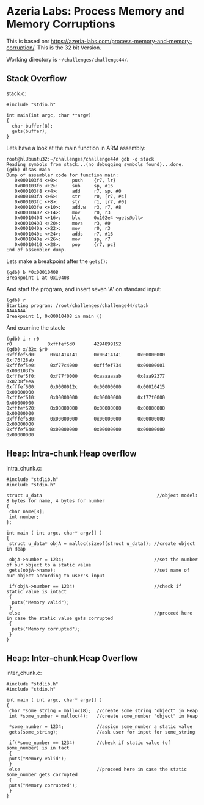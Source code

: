# Azeria Labs: Process Memory and Memory Corruptions

This is based on: https://azeria-labs.com/process-memory-and-memory-corruption/.
This is the 32 bit Version.

Working directory is `~/challenges/challenge44/`.

## Stack Overflow

stack.c:
```
#include "stdio.h"

int main(int argc, char **argv)
{
  char buffer[8];
  gets(buffer);
}
```

Lets have a look at the main function in ARM assembly:
```
root@hlUbuntu32:~/challenges/challenge44# gdb -q stack
Reading symbols from stack...(no debugging symbols found)...done.
(gdb) disas main
Dump of assembler code for function main:
   0x000103f4 <+0>:     push    {r7, lr}
   0x000103f6 <+2>:     sub     sp, #16
   0x000103f8 <+4>:     add     r7, sp, #0
   0x000103fa <+6>:     str     r0, [r7, #4]
   0x000103fc <+8>:     str     r1, [r7, #0]
   0x000103fe <+10>:    add.w   r3, r7, #8
   0x00010402 <+14>:    mov     r0, r3
   0x00010404 <+16>:    blx     0x102e4 <gets@plt>
   0x00010408 <+20>:    movs    r3, #0
   0x0001040a <+22>:    mov     r0, r3
   0x0001040c <+24>:    adds    r7, #16
   0x0001040e <+26>:    mov     sp, r7
   0x00010410 <+28>:    pop     {r7, pc}
End of assembler dump.
```

Lets make a breakpoint after the `gets()`:
```
(gdb) b *0x00010408
Breakpoint 1 at 0x10408
```

And start the program, and insert seven 'A' on standard input:
```
(gdb) r
Starting program: /root/challenges/challenge44/stack
AAAAAAA
Breakpoint 1, 0x00010408 in main ()
```

And examine the stack:
```
(gdb) i r r0
r0             0xfffef5d0       4294899152
(gdb) x/32x $r0
0xfffef5d0:     0x41414141      0x00414141      0x00000000      0xf76f28ab
0xfffef5e0:     0xf77c4000      0xfffef734      0x00000001      0x000103f5
0xfffef5f0:     0xf77f0000      0xaaaaaaab      0x8aa92377      0x8238feea
0xfffef600:     0x0000012c      0x00000000      0x00010415      0x00000000
0xfffef610:     0x00000000      0x00000000      0xf77f0000      0x00000000
0xfffef620:     0x00000000      0x00000000      0x00000000      0x00000000
0xfffef630:     0x00000000      0x00000000      0x00000000      0x00000000
0xfffef640:     0x00000000      0x00000000      0x00000000      0x00000000
```


## Heap: Intra-chunk Heap overflow

intra_chunk.c:
```
#include "stdlib.h"
#include "stdio.h"

struct u_data                                          //object model: 8 bytes for name, 4 bytes for number
{
 char name[8];
 int number;
};

int main ( int argc, char* argv[] )
{
 struct u_data* objA = malloc(sizeof(struct u_data)); //create object in Heap

 objA->number = 1234;                                 //set the number of our object to a static value
 gets(objA->name);                                    //set name of our object according to user's input

 if(objA->number == 1234)                             //check if static value is intact
 {
  puts("Memory valid");
 }
 else                                                 //proceed here in case the static value gets corrupted
 {
  puts("Memory corrupted");
 }
}
```

## Heap: Inter-chunk Heap Overflow

inter_chunk.c:
```
#include "stdlib.h"
#include "stdio.h"

int main ( int argc, char* argv[] )
{
 char *some_string = malloc(8);  //create some_string "object" in Heap
 int *some_number = malloc(4);   //create some_number "object" in Heap

 *some_number = 1234;            //assign some_number a static value
 gets(some_string);              //ask user for input for some_string

 if(*some_number == 1234)        //check if static value (of some_number) is in tact
 {
 puts("Memory valid");
 }
 else                            //proceed here in case the static some_number gets corrupted
 {
 puts("Memory corrupted");
 }
}
```
